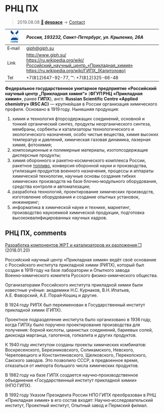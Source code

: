 # РНЦ ПХ
> 2019.08.08 **[🚀](../index/index.md) [despace](index.md)** → [Contact](contact.md)

|[![](f/contact/r/rsc_ac_logo1_thumb.png)](f/contact/r/rsc_ac_logo1.png)|*Россия, 193232, Санкт‑Петербург, ул. Крыленко, 26А*|
|:--|:--|
|E‑mail|<giph@giph.su>|
|Link|<http://www.giph.su/><br> <https://ru.wikipedia.org/wiki/Российский_научный_центр_«Прикладная_химия»><br> <https://ru.wikipedia.org/wiki/ГИПХ_(Капитолово)>|
|Tel|+7(812)647-92-77, ℻: +7(812)325-66-48|

**Федеральное государственное унитарное предприятие «Российский научный центр „Прикладная химия“»** (**ФГУП РНЦ «Прикладная химия»**, ранее **ГИПХ**), англ. **Russian Scientific Centre «Applied chemistry» (RSC AC)** — крупнейшая в России организация химического профиля. Основано в 1919 году. Нынешняя продукция:

   1. химия и технология фторсодержащих соединений, основной и тонкий органический синтез, продукты неорганического синтеза, мембраны, сорбенты и катализаторы технологического и экологического назначения, особо чистые вещества, химия высоких температур и давлений, химическая газовая динамика, лазерная химия, фотохимия;
   1. композиционные и полимерные материалы, изотопсодержащие дисперсные продукты;
   1. химия оборонного и ракетно‑космического комплекса России, ракетное [топливо](fuel.md), конверсия оборонной науки и производства, утилизация продуктов военного назначения, процессы и аппараты химической технологии, научные основы создания гибких химических производств на базе блочно‑модульного оборудования, средства контроля и автоматизации;
   1. разработка технологий, проектирование химических производств, изготовление оборудования и создание опытных установок, инжиниринг;
   1. информатика в химической науке и технике, маркетинг, производство наукоемкой химической продукции, подготовка высококвалифицированных научных кадров.


<p style="page-break-after:always"> </p>

## РНЦ ПХ, comments

[Разработка компонентов ЖРТ и катализаторов их разложения ❐](f/contact/r/rsc_ac_doc1.djvu) (2018.01.20)

Российский научный центр «Прикладная химия» ведёт своё основание с Российского института прикладной химии (РИПХ), который был создан в 1919 году на базе лаборатории и Опытного завода Военно‑химического комитета Русского физико‑химического общества.

Организаторами Российского института прикладной химии были известные учёные: академики Н.С. Курнаков, В.Н. Ипатьев, А.Е. Фаворский, А.Е. Порай‑Кошиц и другие.

В 1924 году РИПХ был переименован в Государственный институт прикладной химии (ГИПХ).

Проектное подразделение института было организовано в 1936 году, когда ГИПХу было поручено проектирование производства для получения: борной кислоты, цианистых соединений, бариевых солей, диоксида марганца, галогенов, гопкалита и других продуктов.

К 1940 году институтом созданы проекты химических комбинатов: Воскресенского, Березниковского, Соликамского, Невского, Череповецкого и Константиновского, Щелковского, Перекопского, Сакского заводов. Это позволило СССР, в предвоенное время, отказаться от импорта большого числа химических продуктов.

В 1982 году на базе ГИПХ создается научно‑производственное объединение «Государственный институт прикладной химии» (НПО ГИПХ).

В 1992 году Указом Президента России НПО ГИПХ преобразован в РНЦ «Прикладная химия» в его состав входят: Научно‑исследовательский институт, Проектный институт, Опытный завод и Пермский филиал.
